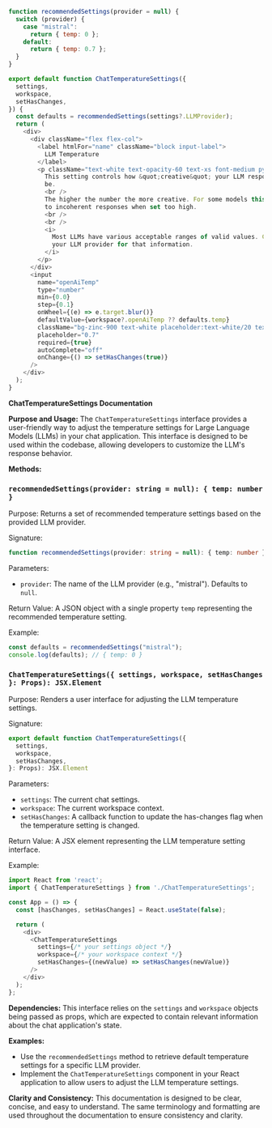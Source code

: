 ```javascript
function recommendedSettings(provider = null) {
  switch (provider) {
    case "mistral":
      return { temp: 0 };
    default:
      return { temp: 0.7 };
  }
}

export default function ChatTemperatureSettings({
  settings,
  workspace,
  setHasChanges,
}) {
  const defaults = recommendedSettings(settings?.LLMProvider);
  return (
    <div>
      <div className="flex flex-col">
        <label htmlFor="name" className="block input-label">
          LLM Temperature
        </label>
        <p className="text-white text-opacity-60 text-xs font-medium py-1.5">
          This setting controls how &quot;creative&quot; your LLM responses will
          be.
          <br />
          The higher the number the more creative. For some models this can lead
          to incoherent responses when set too high.
          <br />
          <br />
          <i>
            Most LLMs have various acceptable ranges of valid values. Consult
            your LLM provider for that information.
          </i>
        </p>
      </div>
      <input
        name="openAiTemp"
        type="number"
        min={0.0}
        step={0.1}
        onWheel={(e) => e.target.blur()}
        defaultValue={workspace?.openAiTemp ?? defaults.temp}
        className="bg-zinc-900 text-white placeholder:text-white/20 text-sm rounded-lg focus:ring-blue-500 focus:border-blue-500 block w-full p-2.5"
        placeholder="0.7"
        required={true}
        autoComplete="off"
        onChange={() => setHasChanges(true)}
      />
    </div>
  );
}

```
**ChatTemperatureSettings Documentation**

**Purpose and Usage:**
The `ChatTemperatureSettings` interface provides a user-friendly way to adjust the temperature settings for Large Language Models (LLMs) in your chat application. This interface is designed to be used within the codebase, allowing developers to customize the LLM's response behavior.

**Methods:**

### `recommendedSettings(provider: string = null): { temp: number }`

Purpose: Returns a set of recommended temperature settings based on the provided LLM provider.

Signature:
```typescript
function recommendedSettings(provider: string = null): { temp: number }
```
Parameters:

* `provider`: The name of the LLM provider (e.g., "mistral"). Defaults to `null`.

Return Value:
A JSON object with a single property `temp` representing the recommended temperature setting.

Example:
```typescript
const defaults = recommendedSettings("mistral");
console.log(defaults); // { temp: 0 }
```
### `ChatTemperatureSettings({ settings, workspace, setHasChanges }: Props): JSX.Element`

Purpose: Renders a user interface for adjusting the LLM temperature settings.

Signature:
```typescript
export default function ChatTemperatureSettings({
  settings,
  workspace,
  setHasChanges,
}: Props): JSX.Element
```
Parameters:

* `settings`: The current chat settings.
* `workspace`: The current workspace context.
* `setHasChanges`: A callback function to update the has-changes flag when the temperature setting is changed.

Return Value:
A JSX element representing the LLM temperature setting interface.

Example:
```typescript
import React from 'react';
import { ChatTemperatureSettings } from './ChatTemperatureSettings';

const App = () => {
  const [hasChanges, setHasChanges] = React.useState(false);

  return (
    <div>
      <ChatTemperatureSettings
        settings={/* your settings object */}
        workspace={/* your workspace context */}
        setHasChanges={(newValue) => setHasChanges(newValue)}
      />
    </div>
  );
};
```
**Dependencies:**
This interface relies on the `settings` and `workspace` objects being passed as props, which are expected to contain relevant information about the chat application's state.

**Examples:**

* Use the `recommendedSettings` method to retrieve default temperature settings for a specific LLM provider.
* Implement the `ChatTemperatureSettings` component in your React application to allow users to adjust the LLM temperature settings.

**Clarity and Consistency:**
This documentation is designed to be clear, concise, and easy to understand. The same terminology and formatting are used throughout the documentation to ensure consistency and clarity.